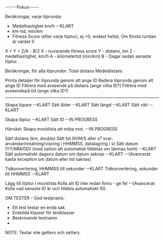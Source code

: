 


------Fokus-----

Beräkningar, varje löprunda: 
- Medelhastighet km/h --KLART
- km-tid, min/km
- Fitness Score (efter varje löptur), ej <0, endast heltal, Om första rundan är värdet 0

X + Y + Z/A - B/2
X - nuvarande fitness score
Y - distans, km
Z - medelhastighet, km/h
A - kilometertid (min/km)
B - Dagar sedan senaste löptur

Beräkningar, för alla löprundor:
Total distans
Medeldistans

Printa detaljer för löprunda genom att ange ID
Radera löprunda genom att ange ID
Filtrera med avseende på distans (ange vilka ID?)
Filtrera med avseendepå tid (ange vilka ID?)

-------


Skapa löpare --KLART
Sätt ålder --KLART
Sätt längd --KLART
Sätt vikt --KLART


Skapa löptur --KLART
Sätt ID --IN PROGRESS

Härnäst:
Skapa mocklista att mäta mot. --IN PROGRESS




Sätt distans (km, double)
Sätt tid (H/M/S eller s? svar: användarinmatning/visning i HHMMSS, datalagring i s)
Sätt datum (YY/MM/DD) (med option att automatisk tilldelas om lämnas tomt) --KLART
Sätt automatiskt dagens datum om datum saknas --KLART
--(Avancerat: kasta exception om datum eller tid saknas)

Tidkonvertering, HHMMSS till sekunder --KLART
Tidkonvertering, sekunder till HHMMSS --KLART




Lägg till löptur i mocklista
Kolla att ID inte redan finns - ge fel
--(Avancerat: Kolla vad senaste ID är och tilldela automatiskt ID)


OM TESTER - 
God testpraxis: 
- Ett test testar en enda sak
- Enskilda klasser för testklasser
- Beskrivande testnamn
- 



NOTE: Testar inte getters och setters.

